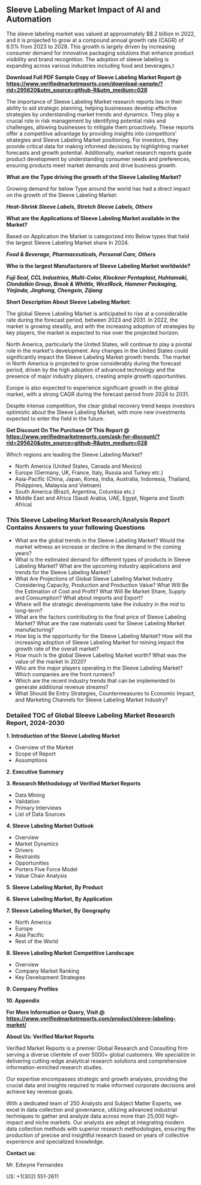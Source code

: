 <h2>Sleeve Labeling Market Impact of AI and Automation</h2><p>The sleeve labeling market was valued at approximately $8.2 billion in 2022, and it is projected to grow at a compound annual growth rate (CAGR) of 6.5% from 2023 to 2028. This growth is largely driven by increasing consumer demand for innovative packaging solutions that enhance product visibility and brand recognition. The adoption of sleeve labeling is expanding across various industries including food and beverages,t</p><p id="" class=""><strong>Download Full PDF Sample Copy of Sleeve Labeling Market Report @ <a href="https://www.verifiedmarketreports.com/download-sample/?rid=295620&utm_source=github-R&utm_medium=028" target="_blank">https://www.verifiedmarketreports.com/download-sample/?rid=295620&utm_source=github-R&utm_medium=028</a></strong></p><p>The importance of&nbsp;Sleeve Labeling Market research reports lies in their ability to aid strategic planning, helping businesses develop effective strategies by understanding market trends and dynamics. They play a crucial role in risk management by identifying potential risks and challenges, allowing businesses to mitigate them proactively. These reports offer a competitive advantage by providing insights into competitors' strategies and Sleeve Labeling Market positioning. For investors, they provide critical data for making informed decisions by highlighting market forecasts and growth potential. Additionally, market research reports guide product development by understanding consumer needs and preferences, ensuring products meet market demands and drive business growth.</p><p><strong>What are the&nbsp;Type driving the growth of the Sleeve Labeling Market?</strong></p><p id="" class="">Growing demand for below Type around the world has had a direct impact on the growth of the Sleeve Labeling Market:</p><em><strong>Heat-Shrink Sleeve Labels, Stretch Sleeve Labels, Others</strong></em></p><strong>What are the&nbsp;Applications&nbsp;of Sleeve Labeling Market available in the Market?</strong></p><p id="" class="">Based on Application the Market is categorized into Below types that held the largest Sleeve Labeling Market share In 2024.</p><em><strong>Food & Beverage, Pharmaceuticals, Personal Care, Others</strong></em></p><strong>Who is the largest Manufacturers of Sleeve Labeling Market worldwide?</strong></p><p><em><strong>Fuji Seal, CCL Industries, Multi-Color, Klockner Pentaplast, Huhtamaki, Clondalkin Group, Brook & Whittle, WestRock, Hammer Packaging, Yinjinda, Jinghong, Chengxin, Zijiang</strong></em></p><p id="" class=""><strong>Short Description About Sleeve Labeling Market:</strong></p><p>The global Sleeve Labeling Market is anticipated to rise at a considerable rate during the forecast period, between 2023 and 2031. In 2022, the market is growing steadily, and with the increasing adoption of strategies by key players, the market is expected to rise over the projected horizon.</p><p>North America, particularly the United States, will continue to play a pivotal role in the market's development. Any changes in the United States could significantly impact the Sleeve Labeling Market growth trends. The market in North America is projected to grow considerably during the forecast period, driven by the high adoption of advanced technology and the presence of major industry players, creating ample growth opportunities.</p><p>Europe is also expected to experience significant growth in the global market, with a strong CAGR during the forecast period from 2024 to 2031.</p><p>Despite intense competition, the clear global recovery trend keeps investors optimistic about the Sleeve Labeling Market, with more new investments expected to enter the field in the future.</p><p id="" class=""><strong>Get Discount On The Purchase Of This Report @ <a href="https://www.verifiedmarketreports.com/ask-for-discount/?rid=295620&utm_source=github-R&utm_medium=028" target="_blank">https://www.verifiedmarketreports.com/ask-for-discount/?rid=295620&utm_source=github-R&utm_medium=028</a></strong></p>Which regions are leading the Sleeve Labeling Market?</p><ul><li>North America (United States, Canada and Mexico)</li><li>Europe (Germany, UK, France, Italy, Russia and Turkey etc.)</li><li>Asia-Pacific (China, Japan, Korea, India, Australia, Indonesia, Thailand, Philippines, Malaysia and Vietnam)</li><li>South America (Brazil, Argentina, Columbia etc.)</li><li>Middle East and Africa (Saudi Arabia, UAE, Egypt, Nigeria and South Africa)</li></ul><h3 id="" class="">This Sleeve Labeling Market Research/Analysis Report Contains Answers to your following Questions</h3><ul><li>What are the global trends in the Sleeve Labeling Market? Would the market witness an increase or decline in the demand in the coming years?</li><li>What is the estimated demand for different types of products in Sleeve Labeling Market? What are the upcoming industry applications and trends for the Sleeve Labeling Market?</li><li>What Are Projections of Global Sleeve Labeling Market Industry Considering Capacity, Production and Production Value? What Will Be the Estimation of Cost and Profit? What Will Be Market Share, Supply and Consumption? What about imports and Export?</li><li>Where will the strategic developments take the industry in the mid to long-term?</li><li>What are the factors contributing to the final price of Sleeve Labeling Market? What are the raw materials used for Sleeve Labeling Market manufacturing?</li><li>How big is the opportunity for the Sleeve Labeling Market? How will the increasing adoption of Sleeve Labeling Market for mining impact the growth rate of the overall market?</li><li>How much is the global Sleeve Labeling Market worth? What was the value of the market In 2020?</li><li>Who are the major players operating in the Sleeve Labeling Market? Which companies are the front runners?</li><li>Which are the recent industry trends that can be implemented to generate additional revenue streams?</li><li>What Should Be Entry Strategies, Countermeasures to Economic Impact, and Marketing Channels for Sleeve Labeling Market Industry?</li></ul><h3 id="" class="">Detailed TOC of Global Sleeve Labeling Market Research Report, 2024-2030</h3><p id="" class=""><strong>1. Introduction of the Sleeve Labeling Market</strong></p><ul><li>Overview of the Market</li><li>Scope of Report</li><li>Assumptions</li></ul><p id="" class=""><strong>2. Executive Summary</strong></p><p id="" class=""><strong>3. Research Methodology of Verified Market Reports</strong></p><ul><li>Data Mining</li><li>Validation</li><li>Primary Interviews</li><li>List of Data Sources</li></ul><p id="" class=""><strong>4. Sleeve Labeling Market Outlook</strong></p><ul><li>Overview</li><li>Market Dynamics</li><li>Drivers</li><li>Restraints</li><li>Opportunities</li><li>Porters Five Force Model</li><li>Value Chain Analysis</li></ul><p id="" class=""><strong>5. Sleeve Labeling Market, By Product</strong></p><p id="" class=""><strong>6. Sleeve Labeling Market, By Application</strong></p><p id="" class=""><strong>7. Sleeve Labeling Market, By Geography</strong></p><ul><li>North America</li><li>Europe</li><li>Asia Pacific</li><li>Rest of the World</li></ul><p id="" class=""><strong>8. Sleeve Labeling Market Competitive Landscape</strong></p><ul><li>Overview</li><li>Company Market Ranking</li><li>Key Development Strategies</li></ul><p id="" class=""><strong>9. Company Profiles</strong></p><p id="" class=""><strong>10. Appendix</strong></p><p id="" class=""><strong>For More Information or Query, Visit @ <a href="https://www.verifiedmarketreports.com/product/sleeve-labeling-market/" target="_blank">https://www.verifiedmarketreports.com/product/sleeve-labeling-market/</a></strong></p><p id="" class=""><strong>About Us: Verified Market Reports</strong></p><p id="" class="">Verified Market Reports is a premier Global Research and Consulting firm serving a diverse clientele of over 5000+ global customers. We specialize in delivering cutting-edge analytical research solutions and comprehensive information-enriched research studies.</p><p id="" class="">Our expertise encompasses strategic and growth analyses, providing the crucial data and insights required to make informed corporate decisions and achieve key revenue goals.</p><p id="" class="">With a dedicated team of 250 Analysts and Subject Matter Experts, we excel in data collection and governance, utilizing advanced industrial techniques to gather and analyze data across more than 25,000 high-impact and niche markets. Our analysts are adept at integrating modern data collection methods with superior research methodologies, ensuring the production of precise and insightful research based on years of collective experience and specialized knowledge.</p><p id="" class=""><strong>Contact us:</strong></p><p id="" class="">Mr. Edwyne Fernandes</p><p id="" class="">US: +1(302) 551-2611</p>